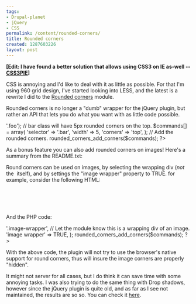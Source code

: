 ```yaml
--- 
tags: 
- Drupal-planet
- jQuery
- CSS
permalink: /content/rounded-corners/
title: Rounded corners
created: 1287603226
layout: post
---
```

<strong>[Edit: I have found a better solution that allows using CSS3 on IE as-well -- <a href="http://css3pie.com/">CSS3PIE</a>]</strong>

CSS is annoying and I'd like to deal with it as little as possible. For that I'm using 960 grid design, I've started looking into LESS, and the latest is a rewrite I did to the <a href="http://drupal.org/project/rounded_corners">Rounded corners</a> module.

Rounded corners is no longer a "dumb" wrapper for the jQuery plugin, but rather an API that lets you do what you want with as little code possible.

<?php
  $commands = array(); 
  // foo class will have default rounded corners.
  $commands[] = array('selector' => '.foo'); 

  // bar class will have 5px rounded corners on the top.
  $commands[] = array(
    'selector' => '.bar',
    'width' => 5,
    'corners' => 'top',
  ); 

  // Add the rounded corners. 
  rounded_corners_add_corners($commands);
?>

As a bonus feature you can also add rounded corners on images! Here's a summary from the README.txt:

Round corners can be used on images, by selecting the wrapping div (*not* the <code><img></code> itself), and by settings the "image wrapper" property to TRUE. for example, consider the following HTML: 

<code>
<div class="image-wrapper"> 
  <img src="bar.jpg" width="10" height="10">
</div>
</code>

And the PHP code:
<?php
  $commands = array(); 
  $commands[] = array( 
    // Select the wrapping DIV. 
    'selector' => '.image-wrapper', 
    // Let the module know this is a wrapping div of an image. 
    'image wrapper' => TRUE, 
  ); 
  rounded_corners_add_corners($commands); 

?>

With the above code, the plugin will not try to use the browser's native support for round corners, thus will insure the image corners are properly "hidden".

It might not server for all cases, but I do think it can save time with some annoying tasks. I was also trying to do the same thing with Drop shadows, however since the jQuery plugin is quite old, and as far as I see not maintained, the results are so so. You can check it <a href="http://github.com/amitaibu/drop_shadow">here</a>.
